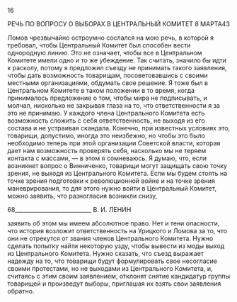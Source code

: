 16

РЕЧЬ ПО ВОПРОСУ О ВЫБОРАХ В ЦЕНТРАЛЬНЫЙ КОМИТЕТ 8 МАРТА43

Ломов чрезвычайно остроумно сослался на мою речь, в которой я требовал, чтобы Центральный Комитет был способен вести однородную линию. Это не означает, чтобы все в Центральном Комитете имели одно и то же убеждение. Так считать, значило бы идти к расколу, потому я предложил съезду не принимать такого заявления, чтобы дать возможность товарищам, посоветовавшись с своими местными организациями, обду­мать свое решение. Я тоже был в Центральном Комитете в таком положении в то вре­мя, когда принималось предложение о том, чтобы мира не подписывать, и молчал, нис­колько не закрывая глаза на то, что ответственности я за это не принимаю. У каждого члена Центрального Комитета есть возможность сложить с себя ответственность, не выходя из его состава и не устраивая скандала. Конечно, при известных условиях это, товарищи, допустимо, иногда это неизбежно, но чтобы это было необходимо теперь при этой организации Советской власти, которая дает нам возможность проверять себя, насколько мы не теряем контакта с массами, — в этом я сомневаюсь. Я думаю, что, ес­ли возникнет вопрос о Винниченко, товарищи могут защищать свою точку зрения, не выходя из Центрального Комитета. Если мы будем стоять на точке зрения подготовки к революционной войне и на точке зрения маневрирования, то для этого нужно войти в Центральный Комитет, можно заявить, что разногласия возникли снизу,

  

68___________________________ В. И. ЛЕНИН

заявить об этом мы имеем абсолютное право. Нет и тени опасности, что история воз­ложит ответственность на Урицкого и Ломова за то, что они не отрекутся от звания членов Центрального Комитета. Нужно сделать попытку найти некоторую узду, чтобы вывести из моды выход из Центрального Комитета. Нужно сказать, что съезд выражает надежду на то, что товарищи будут формулировать свое несогласие своими протеста­ми, но не выходами из Центрального Комитета, и, считаясь с этим своим заявлением, отклонят снятие кандидатур группы товарищей и произведут выборы, приглашая их взять свои заявления обратно.